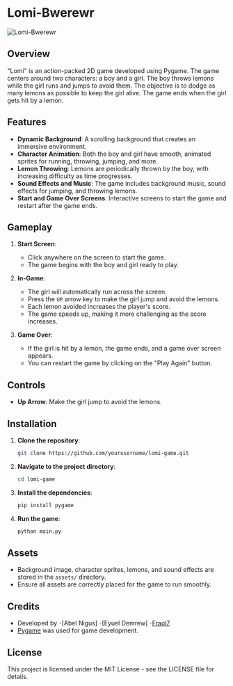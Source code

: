 # Lomi-Bwerewr

![Lomi-Bwerewr](./assets/screenshot.png)

## Overview

"Lomi" is an action-packed 2D game developed using Pygame. The game centers around two characters: a boy and a girl. The boy throws lemons while the girl runs and jumps to avoid them. The objective is to dodge as many lemons as possible to keep the girl alive. The game ends when the girl gets hit by a lemon.

## Features

- **Dynamic Background**: A scrolling background that creates an immersive environment.
- **Character Animation**: Both the boy and girl have smooth, animated sprites for running, throwing, jumping, and more.
- **Lemon Throwing**: Lemons are periodically thrown by the boy, with increasing difficulty as time progresses.
- **Sound Effects and Music**: The game includes background music, sound effects for jumping, and throwing lemons.
- **Start and Game Over Screens**: Interactive screens to start the game and restart after the game ends.

## Gameplay

1. **Start Screen**: 
    - Click anywhere on the screen to start the game.
    - The game begins with the boy and girl ready to play.

2. **In-Game**:
    - The girl will automatically run across the screen.
    - Press the `UP` arrow key to make the girl jump and avoid the lemons.
    - Each lemon avoided increases the player's score.
    - The game speeds up, making it more challenging as the score increases.

3. **Game Over**:
    - If the girl is hit by a lemon, the game ends, and a game over screen appears.
    - You can restart the game by clicking on the "Play Again" button.

## Controls

- **Up Arrow**: Make the girl jump to avoid the lemons.

## Installation

1. **Clone the repository**:
    ```bash
    git clone https://github.com/yourusername/lomi-game.git
    ```
2. **Navigate to the project directory**:
    ```bash
    cd lomi-game
    ```
3. **Install the dependencies**:
    ```bash
    pip install pygame
    ```
4. **Run the game**:
    ```bash
    python main.py
    ```

## Assets

- Background image, character sprites, lemons, and sound effects are stored in the `assets/` directory.
- Ensure all assets are correctly placed for the game to run smoothly.

## Credits

- Developed by 
    -[Abel Nigus]
    -[Eyuel Demrew]
    -[Fraol7](https://github.com/Fraol7)
- [Pygame](https://www.pygame.org/) was used for game development.

## License

This project is licensed under the MIT License - see the LICENSE file for details.
